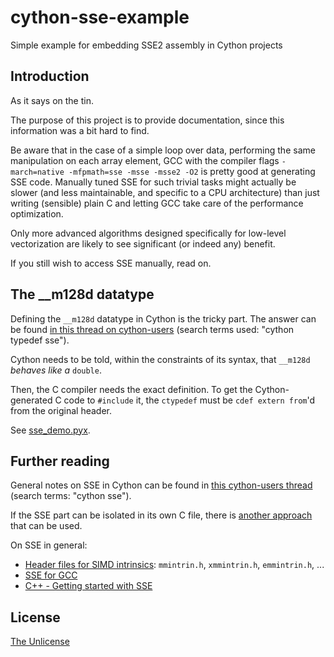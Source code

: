 # cython-sse-example

Simple example for embedding SSE2 assembly in Cython projects

## Introduction

As it says on the tin.

The purpose of this project is to provide documentation, since this information was a bit hard to find.

Be aware that in the case of a simple loop over data, performing the same manipulation on each array element, GCC with the compiler flags `-march=native -mfpmath=sse -msse -msse2 -O2` is pretty good at generating SSE code. Manually tuned SSE for such trivial tasks might actually be slower (and less maintainable, and specific to a CPU architecture) than just writing (sensible) plain C and letting GCC take care of the performance optimization.

Only more advanced algorithms designed specifically for low-level vectorization are likely to see significant (or indeed any) benefit.

If you still wish to access SSE manually, read on.

## The __m128d datatype

Defining the `__m128d` datatype in Cython is the tricky part. The answer can be found [in this thread on cython-users](https://groups.google.com/forum/#!topic/cython-users/zpT61irJcqA) (search terms used: "cython typedef sse").

Cython needs to be told, within the constraints of its syntax, that `__m128d` *behaves like a* `double`.

Then, the C compiler needs the exact definition. To get the Cython-generated C code to `#include` it, the `ctypedef` must be `cdef extern from`'d from the original header.

See [sse_demo.pyx](sse_demo.pyx).

## Further reading

General notes on SSE in Cython can be found in [this cython-users thread](https://groups.google.com/forum/#!msg/cython-users/LfBH6M7gNTc/B19uFB5YbYYJ) (search terms: "cython sse").

If the SSE part can be isolated in its own C file, there is [another approach](https://xor0110.wordpress.com/2010/09/16/using-the-sse-rsqrt-from-python-via-cython/) that can be used.

On SSE in general:

 - [Header files for SIMD intrinsics](http://stackoverflow.com/questions/11228855/header-files-for-simd-intrinsics): `mmintrin.h`, `xmmintrin.h`, `emmintrin.h`, ...
 - [SSE for GCC](http://stackoverflow.com/questions/661338/sse-sse2-and-sse3-for-gnu-c)
 - [C++ - Getting started with SSE](http://felix.abecassis.me/2011/09/cpp-getting-started-with-sse/)

## License

[The Unlicense](LICENSE.md)


